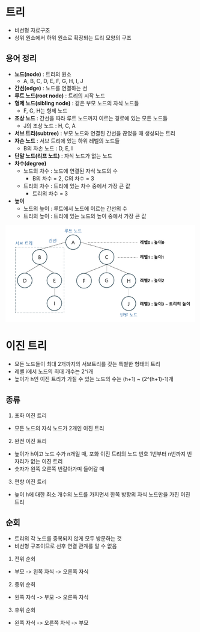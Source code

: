 # 트리
- 비선형 자료구조
- 상위 원소에서 하위 원소로 확장되는 트리 모양의 구조

## 용어 정리
- **노드(node)** : 트리의 원소
  - A, B, C, D, E, F, G, H, I, J
- **간선(edge)** : 노드를 연결하는 선
- **루트 노드(root node)** : 트리의 시작 노드
- **형제 노드(sibling node)** : 같은 부모 노드의 자식 노드들
  - F, G, H는 형제 노드
- **조상 노드** : 간선을 따라 루트 노드까지 이르는 경로에 있는 모든 노드들
  - J의 조상 노드 : H, C, A
- **서브 트리(subtree)** : 부모 노드와 연결된 간선을 끊었을 때 생성되는 트리
- **자손 노드** : 서브 트리에 있는 하위 레벨의 노드들
  - B의 자손 노드 : D, E, I
- **단말 노드(리프 노드)** : 자식 노드가 없는 노드
- **차수(degree)**
  - 노드의 차수 : 노드에 연결된 자식 노드의 수
    - B의 차수 = 2, C의 차수 = 3
  - 트리의 차수 : 트리에 있는 차수 중에서 가장 큰 값
    - 트리의 차수 = 3
- **높이**
  - 노드의 높이 : 루트에서 노드에 이르는 간선의 수
  - 트리의 높이 : 트리에 있는 노드의 높이 중에서 가장 큰 값

![트리 이미지](images/image.png)

# 이진 트리
- 모든 노드들이 최대 2개까지의 서브트리를 갖는 특별한 형태의 트리
- 레벨 i에서 노드의 최대 개수는 2^i개
- 높이가 h인 이진 트리가 가질 수 있는 노드의 수는 (h+1) ~ (2^(h+1)-1)개

## 종류
1. 포화 이진 트리
  - 모든 노드의 자식 노드가 2개인 이진 트리

2. 완전 이진 트리
  - 높이가 h이고 노드 수가 n개일 때, 포화 이진 트리의 노드 번호 1번부터 n번까지 빈 자리가 없는 이진 트리
  - 숫자가 왼쪽 오른쪽 번갈아가며 들어갈 때

3. 편향 이진 트리
  - 높이 h에 대한 최소 개수의 노드를 가지면서 한쪽 방향의 자식 노드만을 가진 이진 트리

## 순회
- 트리의 각 노드를 중복되지 않게 모두 방문하는 것
- 비선형 구조이므로 선후 연결 관계를 알 수 없음

1. 전위 순회
- 부모 -> 왼쪽 자식 -> 오른쪽 자식

2. 중위 순회
- 왼쪽 자식 -> 부모 -> 오른쪽 자식

3. 후위 순회
- 왼쪽 자식 -> 오른쪽 자식 -> 부모